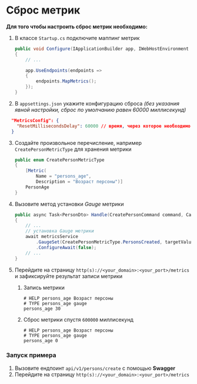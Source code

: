 # Сброс метрик

**Для того чтобы настроить сброс метрик необходимо:**
1. В классе `Startup.cs` подключите маппинг метрик
    ```csharp
    public void Configure(IApplicationBuilder app, IWebHostEnvironment env)
    {
        // ...

        app.UseEndpoints(endpoints =>
        {
            endpoints.MapMetrics();
        });
    }
    ```

2. В `appsettings.json` укажите конфигурацию сброса _(без указания явной настройки, сброс по умолчанию равен 60000 миллисекунд)_
```json
  "MetricsConfig": {
    "ResetMillisecondsDelay": 60000 // время, через которое необходимо сбрасывать метрики, по умолчанию 60 секунд
  }
```

3. Создайте произвольное перечисление, например `CreatePersonMetricType` для хранения метрики
    ```csharp
    public enum CreatePersonMetricType
    {
        [Metric(
            Name = "persons_age",
            Description = "Возраст персоны")]
        PersonAge
    }
    ```

4. Вызовите метод установки _Gauge_ метрики
    ```csharp
    public async Task<PersonDto> Handle(CreatePersonCommand command, CancellationToken cancellationToken)
    {
        // ...
        // установка Gauge метрики
        await metricsService
            .GaugeSet(CreatePersonMetricType.PersonsCreated, targetValue: command.Age)
            .ConfigureAwait(false);
        // ...
    }
    ```
5. Перейдите на страницу `http(s)://<your_domain>:<your_port>/metrics` и зафиксируйте результат записи метрики

    1. Запись метрики
        ```
        # HELP persons_age Возраст персоны
        # TYPE persons_age gauge
        persons_age 30
        ```
   2. Сброс метрики спустя `600000` миллисекунд
        ```
        # HELP persons_age Возраст персоны
        # TYPE persons_age gauge
        persons_age 0
        ```

### Запуск примера
1. Вызовите ендпоинт `api/v1/persons/create` с помощью **Swagger**
2. Перейдите на страницу `http(s)://<your_domain>:<your_port>/metrics`
